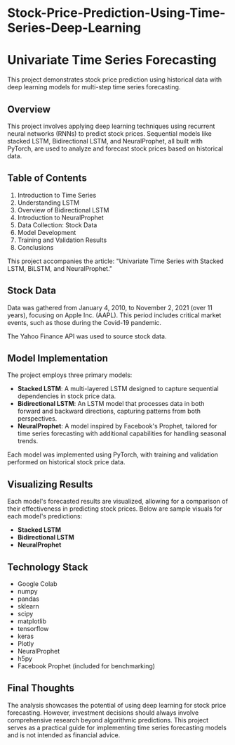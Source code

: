 # Stock-Price-Prediction-Using-Time-Series-Deep-Learning

# Univariate Time Series Forecasting

This project demonstrates stock price prediction using historical data with deep learning models for multi-step time series forecasting.

## Overview

This project involves applying deep learning techniques using recurrent neural networks (RNNs) to predict stock prices. Sequential models like stacked LSTM, Bidirectional LSTM, and NeuralProphet, all built with PyTorch, are used to analyze and forecast stock prices based on historical data.

## Table of Contents

1. Introduction to Time Series
2. Understanding LSTM
3. Overview of Bidirectional LSTM
4. Introduction to NeuralProphet
5. Data Collection: Stock Data
6. Model Development
7. Training and Validation Results
8. Conclusions

This project accompanies the article: "Univariate Time Series with Stacked LSTM, BiLSTM, and NeuralProphet." 

## Stock Data

Data was gathered from January 4, 2010, to November 2, 2021 (over 11 years), focusing on Apple Inc. (AAPL). This period includes critical market events, such as those during the Covid-19 pandemic.

The Yahoo Finance API was used to source stock data. 

## Model Implementation

The project employs three primary models:

- **Stacked LSTM**: A multi-layered LSTM designed to capture sequential dependencies in stock price data.
- **Bidirectional LSTM**: An LSTM model that processes data in both forward and backward directions, capturing patterns from both perspectives.
- **NeuralProphet**: A model inspired by Facebook's Prophet, tailored for time series forecasting with additional capabilities for handling seasonal trends.

Each model was implemented using PyTorch, with training and validation performed on historical stock price data.

## Visualizing Results

Each model's forecasted results are visualized, allowing for a comparison of their effectiveness in predicting stock prices. Below are sample visuals for each model's predictions:

- **Stacked LSTM**
- **Bidirectional LSTM**
- **NeuralProphet**

## Technology Stack

- Google Colab
- numpy
- pandas
- sklearn
- scipy
- matplotlib
- tensorflow
- keras
- Plotly
- NeuralProphet
- h5py
- Facebook Prophet (included for benchmarking)

## Final Thoughts

The analysis showcases the potential of using deep learning for stock price forecasting. However, investment decisions should always involve comprehensive research beyond algorithmic predictions. This project serves as a practical guide for implementing time series forecasting models and is not intended as financial advice.
